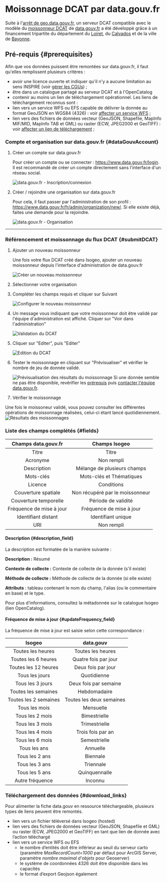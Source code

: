# Moissonnage DCAT par data.gouv.fr

Suite à l'[arrêt de geo.data.gouv.fr](https://www.data.gouv.fr/fr/posts/extinction-de-geo-data-gouv-fr/), un serveur DCAT compatible avec le modèle du [moissonneur DCAT](https://doc.data.gouv.fr/moissonnage/dcat/) de [data.gouv.fr](https://www.data.gouv.fr) a été développé grâce à un financement tripartite du département du [Loiret](https://www.loiret.fr/), du [Calvados](https://www.calvados.fr/accueil.html) et de la ville de [Bayonne](https://www.bayonne.fr/).

## Pré-requis {#prerequisites}

Afin que vos données puissent être remontées sur data.gouv.fr, il faut qu'elles remplissent plusieurs critères :

* avoir une licence ouverte et indiquer qu'il n'y a aucune limitation au sens INSPIRE (voir [gérer les CGUs](/features/documentation/md_cgu.html#conditions)) ;
* être dans un catalogue partagé au serveur DCAT et à l'OpenCatalog
* contenir au moins un lien de téléchargement opérationnel. Les liens de téléchargement reconnus sont :
* lien vers un service WFS ou EFS capable de délivrer la donnée au format GeoJSON en WGS84 (4326) : voir [affecter un service WFS](/features/publish/webservices.html#associer-un-flux-wfs) ;
* lien vers des fichiers de données vecteur (GeoJSON, Shapefile, MapInfo MIF/MID, MapInfo TAB et GML) ou raster (ECW, JPEG2000 et GeoTIFF) : voir [affecter un lien de téléchargement](/features/publish/hosting.html) ;

### Compte et organisation sur data.gouv.fr {#dataGouvAccount}

1. Créer un compte sur data.gouv.fr

    Pour créer un compte ou se connecter : <https://www.data.gouv.fr/login>. Il est recommandé de créer un compte directement sans l'interface d'un réseau social.

    ![data.gouv.fr - Inscription/connexion](/assets/datagouv/annex_bridge_INSPIRE_DataGouv_00a.png "Se connecter ou créer un compte sur data.gouv.fr")

2. Créer / rejoindre une organisation sur data.gouv.fr

    Pour cela, il faut passer par l'administration de son profil : <https://www.data.gouv.fr/fr/admin/organization/new/>. Si elle existe déjà, faites une demande pour la rejoindre.

    ![data.gouv.fr - Organisation](/assets/datagouv/annex_bridge_INSPIRE_DataGouv_00b_NewOrganization.png "Créer son organisation sur data.gouv.fr")

_______

### Référencement et moissonnage du flux DCAT {#submitDCAT}

1. Ajouter un nouveau moissonneur

    Une fois votre flux DCAT créé dans Isogeo, ajouter un nouveau moissonneur depuis l'interface d'administration de data.gouv.fr

     ![Créer un nouveau moissonneur](/assets/datagouv/DataGouv_new_dcat.png)

2. Sélectionner votre organisation
3. Compléter les champs requis et cliquer sur Suivant

     ![Configurer le nouveau moissonneur](/assets/datagouv/DataGouv_dcat_configuration.png)

4. Un message vous indiquant que votre moissonneur doit être validé par l'équipe d'administration est affiché. Cliquer sur "Voir dans l'administration"

     ![Validation du DCAT](/assets/datagouv/DataGouv_dcat_validation.png)

5. Cliquer sur "Editer", puis "Editer"

     ![Edition du DCAT](/assets/datagouv/DataGouv_dcat_edit.png)

6. Tester le moissonnage en cliquant sur "Prévisualiser" et vérifier le nombre de jeu de donnée validé.

     ![Prévisualisation des résultats du moissonnage](/assets/datagouv/DataGouv_dcat_previsualisation.png)
Si une donnée semble ne pas être disponible, revérifier les [prérequis](#prerequisites) puis [contacter l'équipe data.gouv.fr](mailto:support@data.gouv.fr?subject=Problème%20de%20moissonnage%20DCAT%20Isogeo&cc=support@isogeo.fr).

7. Vérifier le moissonnage

Une fois le moissoneur validé, vous pouvez consulter les différentes opérations de moissonnage réalisées, celui-ci étant lancé quotidiennement. 
     ![Résultats des moissonnages](/assets/datagouv/DataGouv_dcat_validated.png)

### Liste des champs complétés {#fields}

| Champs data.gouv.fr        | Champs Isogeo                   |
|:--------------------------:|:-------------------------------:|
| Titre                      | Titre                           |
| Acronyme                   | Non rempli                      |
| Description                | Mélange de plusieurs champs     |
| Mots-clés                  | Mots-clés et Thématiques        |
| Licence                    | Conditions                      |
| Couverture spatiale        | Non récupéré par le moissonneur |
| Couverture temporelle      | Période de validité             |
| Fréquence de mise à jour   | Fréquence de mise à jour        |
| Identifiant distant        | Identifiant unique              |
| URI                        | Non rempli                      |

#### Description {#description_field}

La description est formatée de la manière suivante :

**Description :** Résumé

**Contexte de collecte :** Contexte de collecte de la donnée (s'il existe)  

**Méthode de collecte :** Méthode de collecte de la donnée (si elle existe)

**Attributs** : tableau contenant le nom du champ, l'alias (ou le commentaire en base) et le type.

Pour plus d’informations, consultez la métadonnée sur le catalogue Isogeo (lien OpenCatalog).

#### Fréquence de mise à jour {#updateFrequency_field}

La fréquence de mise à jour est saisie selon cette correspondance :

|         Isogeo        |         data.gouv        |
|:---------------------:|:------------------------:|
|   Toutes les heures   |     Toutes les heures    |
|  Toutes les 6 heures  |   Quatre fois par jour   |
|  Toutes les 12 heures |    Deux fois par jour    |
|     Tous les jours    |        Quotidienne       |
|    Tous les 3 jours   |   Deux fois par semaine  |
|  Toutes les semaines  |       Hebdomadaire       |
| Toutes les 2 semaines | Toutes les deux semaines |
|     Tous les mois     |         Mensuelle        |
|    Tous les 2 mois    |       Bimestrielle       |
|    Tous les 3 mois    |       Trimestrielle      |
|    Tous les 4 mois    |     Trois fois par an    |
|    Tous les 6 mois    |       Semestrielle       |
|      Tous les ans     |         Annuelle         |
|     Tous les 2 ans    |         Biennale         |
|     Tous les 3 ans    |         Triennale        |
|     Tous les 5 ans    |       Quinquennalle      |
|    Autre fréquence    |          Inconnu         |

### Téléchargement des données {#download_links}

Pour alimenter la fiche data.gouv en ressource téléchargeable, plusieurs types de liens peuvent être remontés.

* lien vers un fichier téléversé dans Isogeo (hosted)
* lien vers des fichiers de données vecteur (GeoJSON, Shapefile et GML) ou raster (ECW, JPEG2000 et GeoTIFF) en tant que lien de donnée avec l’action téléchargé
* lien vers un service WFS ou EFS
  * le nombre d’entités doit être inférieur au seuil du serveur carto (paramètre *MaxRecordCount=1000* par défaut pour ArcGIS Server, paramètre *nombre maximal d'objets* pour Geoserver)
  * le système de coordonnées 4326 doit être disponible dans les capacités
  * le format d’export Geojson également